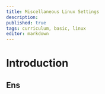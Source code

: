 ```yaml
---
title: Miscellaneous Linux Settings
description: 
published: true
tags: curriculum, basic, linux
editor: markdown
---
```

# Introduction 

## Ens